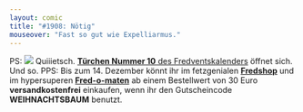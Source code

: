 ```yaml
---
layout: comic
title: "#1908: Nötig"
mouseover: "Fast so gut wie Expelliarmus."
---
```


PS:
<a href="http://www.fonflatter.de/advent10"><img src="http://www.fonflatter.de/adv10/erfindungen_s.png"></a>
Quiiietsch. <a href="http://www.fonflatter.de/advent10"><strong>Türchen Nummer 10</strong> des Fredventskalenders</a> öffnet sich.
Und so.
PPS:
Bis zum 14. Dezember könnt ihr im fetzgenialen <a href="http://fredshop.spreadshirt.net/"><strong>Fredshop</strong></a> und im hypersuperen <a href="http://fred-o-mat.spreadshirt.net/"><strong>Fred-o-maten</strong></a> ab einem Bestellwert von 30 Euro <strong>versandkostenfrei</strong> einkaufen, wenn ihr den Gutscheincode <strong>WEIHNACHTSBAUM</strong> benutzt.
